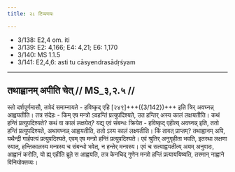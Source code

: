 ```yaml
---
title: २८ टिप्पणयः

---
```

- 3/138: E2,4 om. iti
- 3/139: E2: 4,166; E4: 4,21; E6: 1,170
- 3/140: MS 1.1.5
- 3/141: E2,4,6: asti tu cāsyendrasādṛśyam

____________________________________________


## तथाह्वानम् अपीति चेत् // MS_३,२.५ //

स्तो दर्शपूर्णमासौ, तत्रेदं समाम्नायते - हविष्कृद् एहि [२४९]+++({3/142})+++ इति त्रिर् अवघ्नन्न् आह्वयतीति। तत्र संदेहः - किम् एष मन्त्रो ऽवहन्तिं प्रत्युपदिश्यते, उत हन्तिर् अस्य कालं लक्षयतीति। कथं हन्तिं प्रत्युपदिश्यते? कथं वा कालं लक्षयेत्? यद्य् एवं संबन्धः क्रियेत - हविष्कृद् एहीत्य् अवघ्नन्न् इति, ततो हन्तिं प्रत्युपदिश्यते, अथावघ्नन्न् आह्वयतीति, ततो ऽस्य कालं लक्ष्यतीति। किं तावत् प्राप्तम्? तथाह्वानम् अपि, यथैन्द्री गार्हपत्यं प्रत्युपदिश्यते, एवम् एष मन्त्रो हन्तिं प्रत्युपदिश्यते। एवं श्रुतिर् अनुगृहीता भवति, इतरथा लक्षणा स्यात्, हन्तिकालस्य मन्त्रस्य च संबन्धो भवेत्, न हन्तेर् मन्त्रस्य। एवं च सत्याह्वयतीत्य् अयम् अनुवादः, आह्वानं करोति, यो ह्य् एहीति ब्रूते स आह्वयति, तत्र केनचिद् गुणेन मन्त्रो हन्तिं प्रत्याययिष्यति, तस्मान् नाह्वाने विनियोक्तव्यः।
